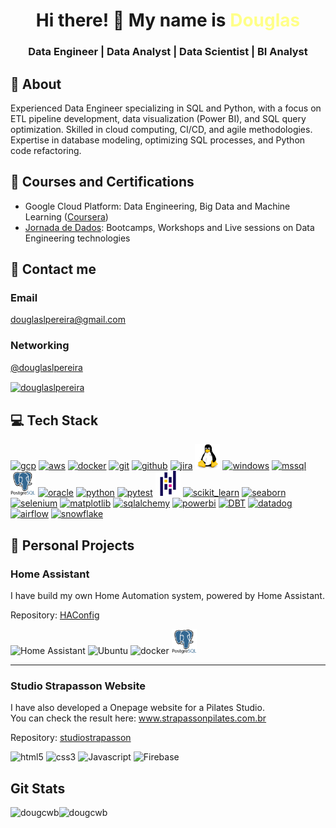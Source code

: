 <h1 align="center"> Hi there! 👋 My name is <span style="color:#FF8">Douglas</h1>
<h3 align="center">Data Engineer | Data Analyst | Data Scientist | BI Analyst</h3>

<!--
<a href="https://github.com/ryo-ma/github-profile-trophy"><h2>🏆 Github Profile Trophy</h2></a>
<p align="left">
 <a href="https://github.com/ryo-ma/github-profile-trophy"><img src="https://github-profile-trophy.vercel.app/?username=dougcwb&theme=onedark&no-frame=true" alt="dougcwb" /></a> </p>
<img alt="Static Badge" src="https://img.shields.io/badge/Experience-15%20years-red">
-->
<h2>💬 About</h2>
<p align="left">
    Experienced Data Engineer specializing in SQL and Python, with a focus on ETL pipeline development, 
    data visualization (Power BI), and SQL query optimization. 
    Skilled in cloud computing, CI/CD, and agile methodologies. 
    Expertise in database modeling, optimizing SQL processes, and Python code refactoring.
</p>

<h2>🌱 Courses and Certifications</h2>
<ul>
    <li>Google Cloud Platform: Data Engineering, Big Data and Machine Learning (<a href="https://www.coursera.org/account/accomplishments/specialization/ESBWG2R2C7XZ" target="_blank">Coursera</a>)</li>
<li>
    <a href="https://suajornadadedados.com.br/" target="_blank">Jornada de Dados</a>: Bootcamps, Workshops and Live sessions on Data Engineering technologies
</li>
</ul>

<h2>📧 Contact me</h2>
<h3 align="left">Email</h3>
<p align="left">
    <a href="mailto:douglaslpereira@gmail.com">douglaslpereira@gmail.com</a>
</p>

<h3 align="left">Networking</h3>
<p align="left">
    <a href="https://linkedin.com/in/douglaslpereira" target="_blank" title="MY LINKEDIN">@douglaslpereira</a></p>
<p align="left">
    <a href="https://linkedin.com/in/douglaslpereira" target="_blank" title="LINKEDIN"><img align="center" src="https://www.svgrepo.com/show/452047/linkedin-1.svg" alt="douglaslpereira" height="40" /></a>
</p>

<h2>💻 Tech Stack</h2>
<p align="left">
    <a href="https://cloud.google.com/" target="_blank" title="GCP"><img src="https://www.svgrepo.com/show/448223/gcp.svg" alt="gcp" height="40"/></a>
    <a href="https://aws.amazon.com" target="_blank" title="AWS"> <img src="https://www.svgrepo.com/show/448266/aws.svg" alt="aws" height="40"/></a>
    <a href="https://www.docker.com/" target="_blank" title="DOCKER"> <img src="https://www.svgrepo.com/show/303231/docker-logo.svg" alt="docker" height="40"/></a>
    <a href="https://git-scm.com/" target="_blank" title="GIT"> <img src="https://www.svgrepo.com/show/452210/git.svg" alt="git" height="40"/></a>
    <a href="https://github.com/dougcwb?tab=repositories" target="_blank" title="MY GITHUB"> <img src="https://www.svgrepo.com/show/512317/github-142.svg" alt="github" height="40"/></a>
    <a href="https://www.atlassian.com/br/software/jira" target="_blank" title="JIRA"> <img src="https://www.svgrepo.com/show/353935/jira.svg" alt="jira" height="40"/></a>
    <a href="https://www.linux.org/" target="_blank" title="LINUX"> <img src="https://raw.githubusercontent.com/devicons/devicon/master/icons/linux/linux-original.svg" alt="linux" height="40"/></a>
    <a href="https://www.microsoft.com/pt-br/windows-server/" target="_blank" title="WINDOWS"> <img src="https://www.svgrepo.com/show/382713/windows-applications.svg" alt="windows" height="40"/></a>
    <a href="https://www.microsoft.com/en-us/sql-server" target="_blank" title="SQL SERVER"> <img src="https://www.svgrepo.com/show/303229/microsoft-sql-server-logo.svg" alt="mssql" height="40"/></a>
    <a href="https://www.postgresql.org" target="_blank" title="POSTGRES"> <img src="https://raw.githubusercontent.com/devicons/devicon/master/icons/postgresql/postgresql-original-wordmark.svg" alt="postgresql" height="40"/></a>
    <a href="https://www.oracle.com/database/" target="_blank" title="ORACLE"> <img src="https://www.svgrepo.com/show/355152/oracle.svg" alt="oracle" height="40"/></a>
    <a href="https://www.python.org" target="_blank" title="PYTHON"> <img src="https://www.svgrepo.com/show/452091/python.svg" alt="python" height="40"/></a> 
    <a href="https://docs.pytest.org/en/stable/" target="_blank" title="PYTEST"> <img src="https://docs.pytest.org/en/stable/_static/pytest1.png" alt="pytest" height="40"/></a>
    <a href="https://pandas.pydata.org/" target="_blank" title="PANDAS"> <img src="https://raw.githubusercontent.com/devicons/devicon/2ae2a900d2f041da66e950e4d48052658d850630/icons/pandas/pandas-original.svg" alt="pandas" height="40"/></a>
    <a href="https://scikit-learn.org/" target="_blank" title="SCIKIT LEARN"><img src="https://upload.wikimedia.org/wikipedia/commons/0/05/Scikit_learn_logo_small.svg" alt="scikit_learn" height="40"/></a>
    <a href="https://seaborn.pydata.org/" target="_blank" title="SEABORN"> <img src="https://seaborn.pydata.org/_images/logo-mark-lightbg.svg" alt="seaborn" height="40"/></a>
    <a href="https://www.selenium.dev" target="_blank" title="SELENIUM"> <img src="https://raw.githubusercontent.com/detain/svg-logos/780f25886640cef088af994181646db2f6b1a3f8/svg/selenium-logo.svg" alt="selenium" height="40"/></a> 
    <a href="https://matplotlib.org/" target="_blank" title="MATPLOTLIB"><img src="https://upload.wikimedia.org/wikipedia/commons/thumb/8/84/Matplotlib_icon.svg/1024px-Matplotlib_icon.svg.png" alt="matplotlib" height="40"/></a>
    <a href="https://matplotlib.org/" target="_blank" title="SQLalchemy"><img src="https://upload.wikimedia.org/wikipedia/commons/thumb/d/d7/SQLAlchemy.svg/512px-SQLAlchemy.svg.png" alt="sqlalchemy" height="40"/></a>
    <a href="https://app.powerbi.com/" target="_blank" title="POWER BI"> <img src="https://www.svgrepo.com/show/473761/powerbi.svg" alt="powerbi" height="40"/></a>
    <a href="https://www.getdbt.com/" target="_blank" title="DBT"> <img src="https://www.svgrepo.com/show/330270/dbt.svg" alt="DBT" height="40"/></a> 
    <a href="https://www.datadoghq.com/" target="_blank" title="DATADOG"><img src="https://www.svgrepo.com/show/448219/datadog.svg" alt="datadog" height="40"/></a> 
    <a href="https://airflow.apache.org/" target="_blank" title="AIRFLOW"><img src="https://www.svgrepo.com/show/353380/airflow.svg" alt="airflow" height="40"/></a> 
    <a href="https://www.snowflake.com/" target="_blank" title="SNOWFLAKE"><img src="https://cdn.brandfetch.io/idJz-fGD_q/theme/dark/symbol.svg?k=bfHSJFAPEG" alt="snowflake" height="40"/></a> 

</p>


<h2>🔭 Personal Projects</h2>
<h3>Home Assistant</h3>
<p align="left">
    I have build my own Home Automation system, powered by Home Assistant.
</p>
<p align="left">
    Repository: <a href="https://github.com/dougcwb/HAConfig" target="_blank" title="Home Assistant Config Folder">HAConfig</a></p>
<p align="left">
    <img src="https://www.svgrepo.com/show/331429/home-assistant.svg" alt="Home Assistant" height="40"/>
    <img src="https://www.svgrepo.com/show/452122/ubuntu.svg" alt="Ubuntu" height="40"/>
    <img src="https://www.svgrepo.com/show/303231/docker-logo.svg" alt="docker" height="40"/>
    <img src="https://raw.githubusercontent.com/devicons/devicon/master/icons/postgresql/postgresql-original-wordmark.svg" alt="postgresql" height="40"/> 
</p>
<hr>
<h3>Studio Strapasson Website</h3>
<p align="left">I have also developed a Onepage website for a Pilates Studio. <br>You can check the result here:
    <a href="https://strapassonpilates.com.br/" target="_blank" title="noreferrer">www.strapassonpilates.com.br</a></p>
<p align="left">Repository:
    <a href="https://github.com/dougcwb/studiostrapasson" target="_blank" title="Github">studiostrapasson</a> 
</p>
<p align="left">
    <img src="https://www.svgrepo.com/show/387812/html-five.svg" alt="html5" height="40"/>
    <img src="https://www.svgrepo.com/show/378409/css-fill.svg" alt="css3" height="40"/>
    <img src="https://www.svgrepo.com/show/349419/javascript.svg" alt="Javascript" height="40"/>
    <img src="https://www.svgrepo.com/show/373595/firebase.svg" alt="Firebase" height="40"/>
</p>
<h2>Git Stats</h2>
<p>
    <img align="left" src="https://github-readme-stats.vercel.app/api/top-langs?username=dougcwb&show_icons=true&locale=en&layout=compact" alt="dougcwb" />
    <img align="left" src="https://github-readme-streak-stats.herokuapp.com/?user=dougcwb&" alt="dougcwb" />
</p>

<!--
<p>&nbsp;<img align="center" src="https://github-readme-stats.vercel.app/api?username=dougcwb&show_icons=true&locale=en" alt="dougcwb" /></p>
[![dougcwb's GitHub | Stats](https://stats.quira.sh/dougcwb/github?theme=dark)](https://quira.sh?utm_source=widgets&utm_campaign=dougcwb)
-->